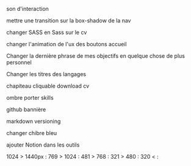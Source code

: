 <!-- !SEO référencement -->

<!-- *meta tags -->

<!-- ? -->
son d'interaction

<!-- ? -->
mettre une transition sur la box-shadow de la nav

changer SASS en Sass sur le cv

changer l'animation de l'ux des boutons accueil

Changer la dernière phrase de mes objectifs en quelque chose de plus personnel

Changer les titres des langages

chapiteau cliquable download cv

ombre porter skills

github bannière

markdown versioning 

changer chibre bleu

ajouter Notion dans les outils

1024 > 1440px :
769 > 1024 :
481 > 768 :
321 > 480 :
320 < :